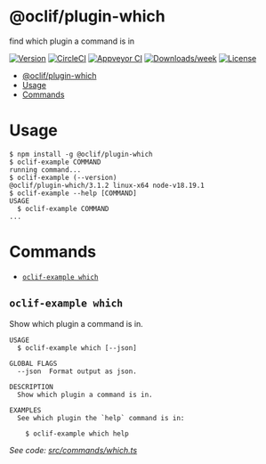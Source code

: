 # @oclif/plugin-which

find which plugin a command is in

[![Version](https://img.shields.io/npm/v/@oclif/plugin-which.svg)](https://npmjs.org/package/@oclif/plugin-which)
[![CircleCI](https://circleci.com/gh/oclif/plugin-which/tree/main.svg?style=shield)](https://circleci.com/gh/oclif/plugin-which/tree/main)
[![Appveyor CI](https://ci.appveyor.com/api/projects/status/github/oclif/plugin-which?branch=main&svg=true)](https://ci.appveyor.com/project/oclif/plugin-which/branch/main)
[![Downloads/week](https://img.shields.io/npm/dw/@oclif/plugin-which.svg)](https://npmjs.org/package/@oclif/plugin-which)
[![License](https://img.shields.io/npm/l/@oclif/plugin-which.svg)](https://github.com/oclif/plugin-which/blob/main/package.json)

<!-- toc -->

- [@oclif/plugin-which](#oclifplugin-which)
- [Usage](#usage)
- [Commands](#commands)
<!-- tocstop -->

# Usage

<!-- usage -->

```sh-session
$ npm install -g @oclif/plugin-which
$ oclif-example COMMAND
running command...
$ oclif-example (--version)
@oclif/plugin-which/3.1.2 linux-x64 node-v18.19.1
$ oclif-example --help [COMMAND]
USAGE
  $ oclif-example COMMAND
...
```

<!-- usagestop -->

# Commands

<!-- commands -->

- [`oclif-example which`](#oclif-example-which)

## `oclif-example which`

Show which plugin a command is in.

```
USAGE
  $ oclif-example which [--json]

GLOBAL FLAGS
  --json  Format output as json.

DESCRIPTION
  Show which plugin a command is in.

EXAMPLES
  See which plugin the `help` command is in:

    $ oclif-example which help
```

_See code: [src/commands/which.ts](https://github.com/oclif/plugin-which/blob/3.1.2/src/commands/which.ts)_

<!-- commandsstop -->
